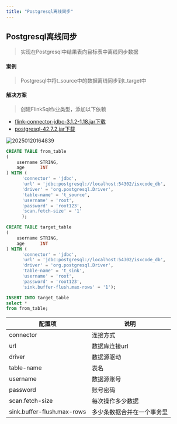 ```yaml
---
title: "Postgresql离线同步"
---
```


## Postgresql离线同步

> 实现在Postgresql中结果表向目标表中离线同步数据

#### 案例

> Postgresql中将t_source中的数据离线同步到t_target中

#### 解决方案

> 创建FlinkSql作业类型，添加以下依赖

- [flink-connector-jdbc-3.1.2-1.18.jar下载](https://repo1.maven.org/maven2/org/apache/flink/flink-connector-jdbc/3.1.2-1.18/flink-connector-jdbc-3.1.2-1.18.jar)
- [postgresql-42.7.2.jar下载](https://repo1.maven.org/maven2/org/postgresql/postgresql/42.7.2/postgresql-42.7.2.jar)

![20250120164839](https://img.isxcode.com/picgo/20250120164839.png)

```sql
CREATE TABLE from_table
(
    username STRING,
    age      INT
) WITH (
      'connector' = 'jdbc',
      'url' = 'jdbc:postgresql://localhost:54302/isxcode_db',
      'driver' = 'org.postgresql.Driver',
      'table-name' = 't_source',
      'username' = 'root',
      'password' = 'root123',
      'scan.fetch-size' = '1'
      );

CREATE TABLE target_table
(
    username STRING,
    age      INT
) WITH (
      'connector' = 'jdbc',
      'url' = 'jdbc:postgresql://localhost:54302/isxcode_db',
      'driver' = 'org.postgresql.Driver',
      'table-name' = 't_sink',
      'username' = 'root',
      'password' = 'root123',
      'sink.buffer-flush.max-rows' = '1');

INSERT INTO target_table
select *
from from_table;
```

| 配置项                        | 说明            |
|----------------------------|---------------|
| connector                  | 连接方式          |
| url                        | 数据库连接url      |
| driver                     | 数据源驱动         |
| table-name                 | 表名            |
| username                   | 数据源账号         |
| password                   | 账号密码          |
| scan.fetch-size            | 每次操作多少数据      |
| sink.buffer-flush.max-rows | 多少条数据合并在一个事务里 |